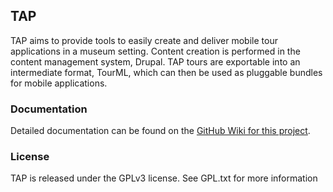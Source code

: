 ## TAP

TAP aims to provide tools to easily create and deliver mobile tour applications in a museum setting. Content creation is performed in the content management system, Drupal. TAP tours are exportable into an intermediate format, TourML, which can then be used as pluggable bundles for mobile applications.

### Documentation

Detailed documentation can be found on the [GitHub Wiki for this project](https://github.com/IMAmuseum/tap-cms/wiki).

### License
TAP is released under the GPLv3 license.  See GPL.txt for more information
